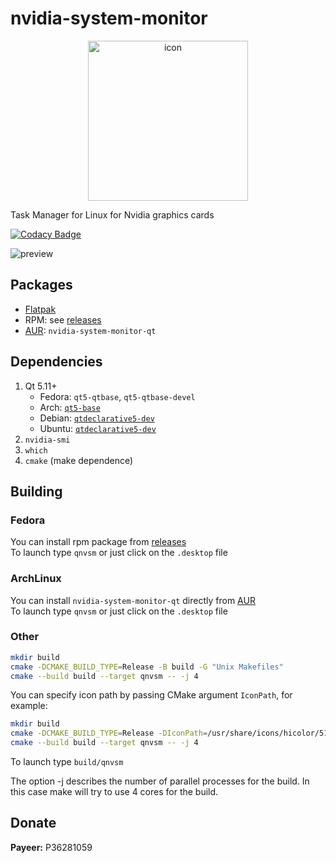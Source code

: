 # nvidia-system-monitor

<div style="text-align: center;">
    <img src="icon.png" alt="icon" width="256" height="256"/>
</div>

Task Manager for Linux for Nvidia graphics cards

[![Codacy Badge](https://app.codacy.com/project/badge/Grade/5a91f69b64a7459eb4aa788172595771)](https://www.codacy.com/manual/congard/nvidia-system-monitor-qt?utm_source=github.com&utm_medium=referral&utm_content=congard/nvidia-system-monitor-qt&utm_campaign=Badge_Grade)

![preview](pics/preview.gif)

## Packages

* [Flatpak](https://flathub.org/apps/details/io.github.congard.qnvsm)
* RPM: see [releases](https://github.com/congard/nvidia-system-monitor-qt/releases)
* [AUR](https://aur.archlinux.org/packages/nvidia-system-monitor-qt/): `nvidia-system-monitor-qt`

## Dependencies

1.  Qt 5.11+
    * Fedora: `qt5-qtbase`, `qt5-qtbase-devel`
    * Arch: [`qt5-base`](https://www.archlinux.org/packages/extra/x86_64/qt5-base/)
    * Debian: [`qtdeclarative5-dev`](https://packages.debian.org/en/sid/qtdeclarative5-dev)
    * Ubuntu: [`qtdeclarative5-dev`](https://packages.ubuntu.com/focal/qtdeclarative5-dev)
2.  `nvidia-smi`
3.  `which`
4.  `cmake` (make dependence)

## Building

### Fedora

You can install rpm package from [releases](https://github.com/congard/nvidia-system-monitor-qt/releases)
<br>To launch type `qnvsm` or just click on the `.desktop` file

### ArchLinux

You can install `nvidia-system-monitor-qt` directly from [AUR](https://aur.archlinux.org/packages/nvidia-system-monitor-qt/)
<br>To launch type `qnvsm` or just click on the `.desktop` file

### Other

```bash
mkdir build
cmake -DCMAKE_BUILD_TYPE=Release -B build -G "Unix Makefiles"
cmake --build build --target qnvsm -- -j 4
```

You can specify icon path by passing CMake argument `IconPath`, for example:
```bash
mkdir build
cmake -DCMAKE_BUILD_TYPE=Release -DIconPath=/usr/share/icons/hicolor/512x512/apps/nvidia-system-monitor-qt.png -B build -G "Unix Makefiles"
cmake --build build --target qnvsm -- -j 4
```

To launch type `build/qnvsm`

The option -j describes the number of parallel processes for the build. In this case make will try to use 4 cores for the build.

## Donate

<b>Payeer:</b> P36281059
